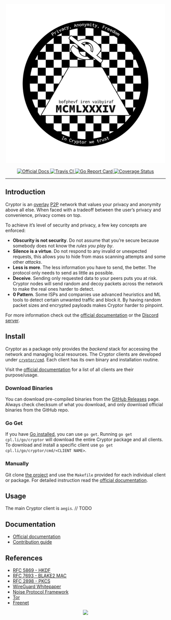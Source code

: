 <p align="center">
  <img src="https://raw.githubusercontent.com/cpl/cryptor/master/docs/img/logo.png" width="500px" alt="Cryptor Logo"/>
</p>


<p align="center">
  <a href="https://cpl.li/cryptor">
    <img src="https://img.shields.io/badge/docs-cpl.li-informational.svg" alt="Official Docs" />
  </a>
  <a href="https://travis-ci.org/cpl/cryptor">
    <img src="https://img.shields.io/travis/cpl/cryptor/master.svg" alt="Travis CI" />
  </a>
  <a href="https://goreportcard.com/report/cpl.li/go/cryptor">
    <img src="https://goreportcard.com/badge/cpl.li/go/cryptor" alt="Go Report Card" />
  </a>
  <a href="https://coveralls.io/github/cpl/cryptor?branch=master">
    <img src="https://img.shields.io/coveralls/github/cpl/cryptor/master.svg" alt="Coverage Status" />
  </a>
</p>

---


## Introduction
Cryptor is an [overlay](https://en.wikipedia.org/wiki/Overlay_network#Over_the_Internet) [P2P](https://en.wikipedia.org/wiki/Peer-to-peer) network that values your privacy and anonymity above all else. When faced with a tradeoff between the user’s privacy and convenience, privacy comes on top.

To achieve it’s level of security and privacy, a few key concepts are enforced:
* **Obscurity is not security**. Do not assume that you’re secure because somebody does not know the *rules you play by*.
* **Silence is a virtue**. Do not respond to any invalid or unexpected requests, this allows you to hide from mass scanning attempts and some other *attacks*.
* **Less is more**. The less information you have to send, the better. The protocol only needs to send as little as possible.
* **Deceive**. Sending only requested data to your peers puts you at risk. Cryptor nodes will send random and decoy packets across the network to make the real ones harder to detect.
* **0 Pattern**. Some ISPs and companies use advanced heuristics and ML tools to detect certain unwanted traffic and block it. By having random packet sizes and encrypted payloads makes Cryptor harder to pinpoint.


For more information check out the [official documentation](https://cpl.li/cryptor/) or the [Discord server](https://discord.gg/vGQ76Uz).

## Install
Cryptor as a package only provides the *backend* stack for accessing the network and managing local resources. The Cryptor clients are developed under [`cryptor/cmd`](https://github.com/cpl/cryptor/tree/master/cmd). Each client has its own binary and installation routine.

Visit the [official documentation](https://cpl.li/cryptor/) for a list of all clients are their purpose/usage.

### Download Binaries
You can download pre-compiled binaries from the [GitHub Releases](https://github.com/cpl/cryptor/releases) page. Always check checksum of what you download, and only download official binaries from the GitHub repo.

### Go Get
If you have [Go installed](https://golang.org/doc/install), you can use `go get`. Running `go get cpl.li/go/cryptor` will download the entire Cryptor package and all clients. To download and install a specific client use `go get cpl.li/go/cryptor/cmd/<CLIENT NAME>`.


### Manually
Git clone [the project](https://github.com/cpl/cryptor) and use the `Makefile` provided for each individual client or package. For detailed instruction read the [official documentation](https://cpl.li/cryptor/).

## Usage
The main Cryptor client is `aegis`.
// TODO

## Documentation
* [Official documentation](https://cpl.li/cryptor)
* [Contribution guide](https://cpl.li/cryptor/docs/contribution/)

## References
* [RFC 5869 - HKDF](https://tools.ietf.org/html/rfc5869)
* [RFC 7693 - BLAKE2 MAC](https://tools.ietf.org/html/rfc7693)
* [RFC 2898 - PKCS](https://tools.ietf.org/html/rfc2898)
* [WireGuard Whitepaper](https://www.wireguard.com/papers/wireguard.pdf)
* [Noise Protocol Framework](https://noiseprotocol.org/noise.pdf)
* [Tor](https://www.torproject.org)
* [Freenet](https://freenetproject.org)

<p align=center>
  <img src="https://imgs.xkcd.com/comics/privacy_opinions.png">
</p>
